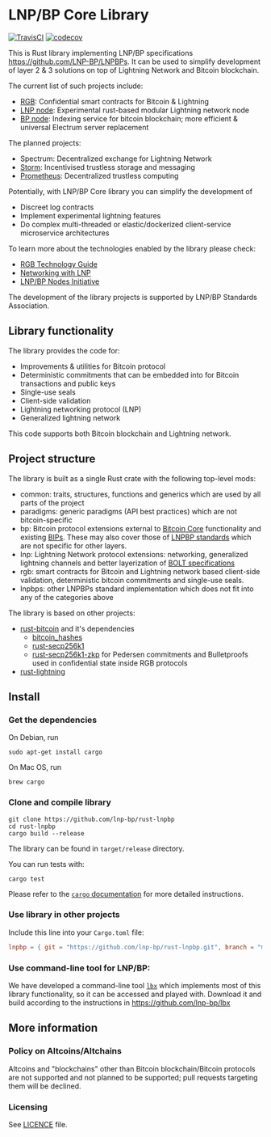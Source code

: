 # LNP/BP Core Library

[![TravisCI](https://api.travis-ci.com/LNP-BP/rust-lnpbp.svg?branch=master)](https://api.travis-ci.com/LNP-BP/rust-lnpbp)
[![codecov](https://codecov.io/gh/LNP-BP/rust-lnpbp/branch/master/graph/badge.svg)](https://codecov.io/gh/LNP-BP/rust-lnpbp)

This is Rust library implementing LNP/BP specifications 
<https://github.com/LNP-BP/LNPBPs>. It can be used to simplify development of
layer 2 & 3 solutions on top of Lightning Network and Bitcoin blockchain. 

The current list of such projects include:
* [RGB](https://github.com/LNP-BP/rgb-node): Confidential smart contracts for 
  Bitcoin & Lightning
* [LNP node](https://github.com/LNP-BP/lnp-node): Experimental rust-based 
  modular Lightning network node
* [BP node](https://github.com/LNP-BP/bp-node): Indexing service for bitcoin 
  blockchain; more efficient & universal Electrum server replacement

The planned projects:
* Spectrum: Decentralized exchange for Lightning Network
* [Storm](https://github.com/storm-org): Incentivised trustless storage and 
  messaging
* [Prometheus](https://github.com/pandoracore/prometheus-spec): Decentralized 
  trustless computing

Potentially, with LNP/BP Core library you can simplify the development of
* Discreet log contracts
* Implement experimental lightning features
* Do complex multi-threaded or elastic/dockerized client-service microservice 
  architectures

To learn more about the technologies enabled by the library please check:
* [RGB Technology Guide](https://github.com/LNP-BP/FAQ/blob/master/Presentation%20slides/RGB%20Technology%20Guide%2C%20part%20I.pdf)
* [Networking with LNP](https://github.com/LNP-BP/FAQ/blob/master/Presentation%20slides/LNP%20Networking%20%26%20RGB%20Integration_final.pdf)
* [LNP/BP Nodes Initiative](https://github.com/LNP-BP/FAQ/blob/master/Presentation%20slides/LNP-BP%20Nodes%20Initiative.pdf)

The development of the library projects is supported by LNP/BP Standards 
Association.

## Library functionality

The library provides the code for:

* Improvements & utilities for Bitcoin protocol 
* Deterministic commitments that can be embedded into for Bitcoin transactions 
  and public keys
* Single-use seals
* Client-side validation
* Lightning networking protocol (LNP)
* Generalized lightning network

This code supports both Bitcoin blockchain and Lightning network.

## Project structure

The library is built as a single Rust crate with the following top-level mods:
* common: traits, structures, functions and generics which are used by all parts 
  of the project
* paradigms: generic paradigms (API best practices) which are not bitcoin-specific
* bp: Bitcoin protocol extensions external to [Bitcoin Core](https://github.com/bitcoin/bitcoin) 
  functionality and existing [BIPs](http://github.com/bitcoin/bips). These may
  also cover those of [LNPBP standards](https://github.com/lnp-bp/lnpbps) which 
  are not specific for other layers.
* lnp: Lightning Network protocol extensions: networking, generalized lightning 
  channels and better layerization of
  [BOLT specifications](https://github.com/lightningnetwork/lightning-rfc)
* rgb: smart contracts for Bitcoin and Lightning network based client-side 
  validation, deterministic bitcoin commitments and single-use seals.
* lnpbps: other LNPBPs standard implementation which does not fit into any of
  the categories above

The library is based on other projects:
* [rust-bitcoin](https://github.com/rust-bitcoin/rust-bitcoin) and it's dependencies
  * [bitcoin_hashes](https://github.com/rust-bitcoin/bitcoin_hashes)
  * [rust-secp256k1](https://github.com/rust-bitcoin/rust-secp256k1)
  * [rust-secp256k1-zkp](https://github.com/ElementsProject/rust-secp256k1-zkp) 
    for Pedersen commitments and Bulletproofs used in confidential state inside 
    RGB protocols
* [rust-lightning](https://github.com/rust-bitcoin/rust-lightning)

## Install

### Get the dependencies

On Debian, run
```shell script
sudo apt-get install cargo
```

On Mac OS, run
```shell script
brew cargo
```

### Clone and compile library

```shell script
git clone https://github.com/lnp-bp/rust-lnpbp
cd rust-lnpbp
cargo build --release
```

The library can be found in `target/release` directory.

You can run tests with:

```
cargo test
```

Please refer to the [`cargo` documentation](https://doc.rust-lang.org/stable/cargo/) 
for more detailed instructions. 

### Use library in other projects

Include this line into your `Cargo.toml` file:

```toml
lnpbp = { git = "https://github.com/lnp-bp/rust-lnpbp.git", branch = "master" }
```

### Use command-line tool for LNP/BP:

We have developed a command-line tool [`lbx`](https://github.com/lnp-bp/lbx) 
which implements most of this library functionality, so it can be accessed and 
played with. Download it and build according to the instructions in
<https://github.com/lnp-bp/lbx>

## More information

### Policy on Altcoins/Altchains

Altcoins and "blockchains" other than Bitcoin blockchain/Bitcoin protocols are 
not supported and not planned to be supported; pull requests targeting them will 
be declined.

### Licensing

See [LICENCE](LICENSE) file.

